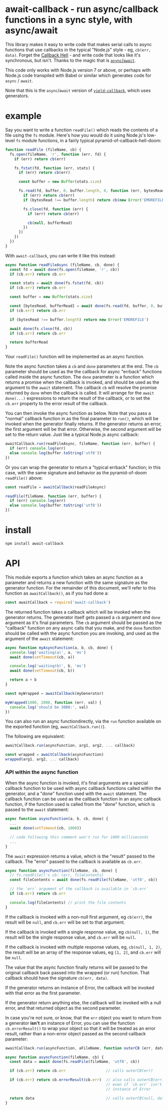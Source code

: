 await-callback - run async/callback functions in a sync style, with async/await
================================================================================

This library makes it easy to write code that makes serial calls to async
functions that use callbacks in the typical "Node.js" style - eg, `cb(err, data)`.
Forget the [Callback Hell][] - and write code that looks like it's synchronous,
but isn't.  Thanks to the magic that is [`async`/`await`][async-await].

This code only works with Node.js version 7 or above, or perhaps with Node.js
code transpiled with Babel or similar which generates code for `async` / `await`.

Note that this is the `async`/`await` version of
[`yield-callback`][yield-callback], which uses generators.

[Callback Hell]:  http://callbackhell.com/
[async-await]:    https://developers.google.com/web/fundamentals/getting-started/primers/async-functions
[yield-callback]: https://github.com/pmuellr/yield-callback


example
================================================================================

Say you want to write a function `readFile()` which reads the contents of a file
using the `fs` module.  Here's how you would do it using Node.js's low-level
`fs` module functions, in a fairly typical pyramid-of-callback-hell-doom:

```js
function readFile (fileName, cb) {
  fs.open(fileName, 'r', function (err, fd) {
    if (err) return cb(err)

    fs.fstat(fd, function (err, stats) {
      if (err) return cb(err)

      const buffer = new Buffer(stats.size)

      fs.read(fd, buffer, 0, buffer.length, 0, function (err, bytesRead, bufferRead) {
        if (err) return cb(err)
        if (bytesRead !== buffer.length) return cb(new Error('EMOREFILE'))

        fs.close(fd, function (err) {
          if (err) return cb(err)

          cb(null, bufferRead)
        })
      })
    })
  })
}
```

With `await-callback`, you can write it like this instead:

```js
async function readFileAsync (fileName, cb, done) {
  const fd = await done(fs.open(fileName, 'r', cb))
  if (cb.err) return cb.err

  const stats = await done(fs.fstat(fd, cb))
  if (cb.err) return cb.err

  const buffer = new Buffer(stats.size)

  const [bytesRead, bufferRead] = await done(fs.read(fd, buffer, 0, buffer.length, 0, cb))
  if (cb.err) return cb.err

  if (bytesRead !== buffer.length) return new Error('EMOREFILE')

  await done(fs.close(fd, cb))
  if (cb.err) return cb.err

  return bufferRead
}
```

Your `readFile()` function will be implemented as an async function.

Note the async function takes a `cb` and `done` parameters at the end. The
`cb` parameter should be used as the
the callback for async "errback" functions called inside the async function.
The `done` parameter is a function which returns a promise when the callback
is invoked, and should be used as the argument to the `await` statement.
The callback `cb` will resolve the promise returned by `done` when the 
callback is called.  It will arrange for the `await done(...)` expressions to
return the result of the callback, or to set the `cb.err` property to the error
result of the callback.

You can then invoke the async function as below.  Note that you pass a "normal"
callback function in as the final parameter to `run()`, which will be invoked
when the generator finally returns.  If the generator returns an error, the
first argument will be that error.  Otherwise, the second argument will be set
to the return value.  Just like a typical Node.js async callback:

```js
awaitCallback.run(readFileAsync, fileName, function (err, buffer) {
  if (err) console.log(err)
  else console.log(buffer.toString('utf8'))
})
```

Or you can wrap the generator to return a "typical errback" function; in this
case, with the same signature and behavior as the pyramid-of-doom `readFile()`
above:

```js
const readFile = awaitCallback(readFileAsync)

readFile(fileName, function (err, buffer) {
  if (err) console.log(err)
  else console.log(buffer.toString('utf8'))
})
```

install
================================================================================

    npm install await-callback


API
================================================================================

This module exports a function which takes an async function as a parameter
and returns a new function with the same signature as the generator function.
For the remainder of this document, we'll refer to this function as
`awaitCallback()`, as if you had done a:

```js
const awaitCallback = require('await-callback')
```

The returned function takes a callback which will be invoked when the generator
returns.  The generator itself gets passed a `cb` argument and `done` argument as it's final
parameters.  The `cb` argument should be passed as the "callback" function on any async calls
that you make, and the `done` function should be called with the async function
you are invoking, and used as the argument of the `await` statement:

```js
async function myAsyncFunction(a, b, cb, done) {
  console.log('waiting(a)', a, 'ms')
  await done(setTimeout(cb, a))

  console.log('waiting(b)', b, 'ms')
  await done(setTimeout(cb, b))

  return a + b
}

const myWrapped = awaitCallback(myGenerator)

myWrapped(1000, 2000, function (err, val) {
  console.log('should be 3000:', val)
})
```

You can also run an async functiondirectly, via the `run` function available on the
exported function (eg, `awaitCallback.run()`).

The following are equivalent:

```js
awaitCallback.run(asyncFunction, arg1, arg2, ... callback)
```

```js
const wrapped = awaitCallback(asyncFunction)
wrapped(arg1, arg2, ... callback)
```


### API within the async function

When the async function is invoked, it's final arguments are a special
callback function to be used with async callback functions called within the
generator, and a "done" function used with the `await` statement.
The callback function can be used as the callback function in an async
callback function, if the function used is called from the "done" function,
which is passed to the `await` statement:

```js
async function asyncFunction(a, b, cb, done) {
  ...
  await done(setTimeout(cb, 1000))

  // code following this comment won't run for 1000 milliseconds
  ...
}
```

The `await` expression returns a value, which is the "result" passed to the
callback.  The "error" passed to the callback is available as `cb.err`.

```js
async function asyncFunction(fileName, cb, done) {
  // fs.readFile()'s cb: (err, fileContents)
  const fileContents = await done(fs.readFile(fileName, 'utf8', cb))

  // the `err` argument of the callback is available in `cb.err`
  if (cb.err) return cb.err

  console.log(fileContents) // print the file contents
}
```

If the callback is invoked with a non-null first argument, eg `cb(err)`, the
result will be `null`, and `cb.err` will be set to that argument.

If the callback is invoked with a single response value, eg `cb(null, 1)`, the
result will be the single response value, and `cb.err` will be `null`.

If the callback is invoked with multiple response values, eg, `cb(null, 1, 2)`,
the result will be an array of the response values, eg `[1, 2]`, and `cb.err`
will be `null`.

The value that the async function finally returns will be passed to the original
callback back passed into the wrapped (or run) function.  That callback should
have the signature `cb(err, data)`.

If the generator returns an instance of Error, the callback will be invoked with
that error as the first parameter.

If the generator return anything else, the callback will be invoked with a null
error, and that returned object as the second parameter.

In case you're not sure, or know, that the `err` object you want to return from
a generator **isn't** an instance of Error, you can use the function
`cb.errorResult()` to wrap your object so that it will be treated as an error
result, rather than a non-error object passed as the second callback parameter:


```js
awaitCallback.run(asyncFunction, aFileName, function outerCB (err, data) {})

async function asyncFunction(fileName, cb) {
  const data = await done(fs.readFile(fileName, 'utf8', cb))

  if (cb.err) return cb.err                  // calls outerCB(err)

  if (cb.err) return cb.errorResult(cb.err)  // also calls outerCB(err),
                                             // even if `cb.err` isn't an
                                             // instance of Error

  return data                                // calls outerCB(null, data)
}
```
